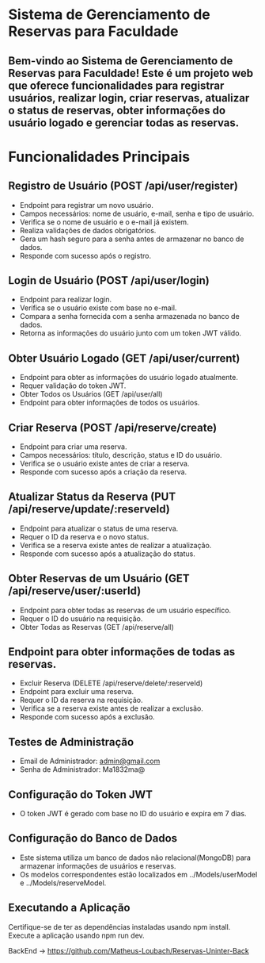 # Sistema de Gerenciamento de Reservas para Faculdade
## Bem-vindo ao Sistema de Gerenciamento de Reservas para Faculdade! Este é um projeto web que oferece funcionalidades para registrar usuários, realizar login, criar reservas, atualizar o status de reservas, obter informações do usuário logado e gerenciar todas as reservas.

# Funcionalidades Principais
## Registro de Usuário (POST /api/user/register)
- Endpoint para registrar um novo usuário.
- Campos necessários: nome de usuário, e-mail, senha e tipo de usuário.
- Verifica se o nome de usuário e o e-mail já existem.
- Realiza validações de dados obrigatórios.
- Gera um hash seguro para a senha antes de armazenar no banco de dados.
- Responde com sucesso após o registro.
## Login de Usuário (POST /api/user/login)
- Endpoint para realizar login.
- Verifica se o usuário existe com base no e-mail.
- Compara a senha fornecida com a senha armazenada no banco de dados.
- Retorna as informações do usuário junto com um token JWT válido.
## Obter Usuário Logado (GET /api/user/current)
- Endpoint para obter as informações do usuário logado atualmente.
- Requer validação do token JWT.
- Obter Todos os Usuários (GET /api/user/all)
- Endpoint para obter informações de todos os usuários.
## Criar Reserva (POST /api/reserve/create)
- Endpoint para criar uma reserva.
- Campos necessários: título, descrição, status e ID do usuário.
- Verifica se o usuário existe antes de criar a reserva.
- Responde com sucesso após a criação da reserva.
## Atualizar Status da Reserva (PUT /api/reserve/update/:reserveId)
- Endpoint para atualizar o status de uma reserva.
- Requer o ID da reserva e o novo status.
- Verifica se a reserva existe antes de realizar a atualização.
- Responde com sucesso após a atualização do status.
## Obter Reservas de um Usuário (GET /api/reserve/user/:userId)
- Endpoint para obter todas as reservas de um usuário específico.
- Requer o ID do usuário na requisição.
- Obter Todas as Reservas (GET /api/reserve/all)
## Endpoint para obter informações de todas as reservas.
- Excluir Reserva (DELETE /api/reserve/delete/:reserveId)
- Endpoint para excluir uma reserva.
- Requer o ID da reserva na requisição.
- Verifica se a reserva existe antes de realizar a exclusão.
- Responde com sucesso após a exclusão.
## Testes de Administração
- Email de Administrador: admin@gmail.com
- Senha de Administrador: Ma1832ma@
## Configuração do Token JWT
- O token JWT é gerado com base no ID do usuário e expira em 7 dias.

## Configuração do Banco de Dados
 - Este sistema utiliza um banco de dados não relacional(MongoDB) para armazenar informações de usuários e reservas.
- Os modelos correspondentes estão localizados em ../Models/userModel e ../Models/reserveModel.
## Executando a Aplicação
Certifique-se de ter as dependências instaladas usando npm install.
Execute a aplicação usando npm run dev.

BackEnd -> https://github.com/Matheus-Loubach/Reservas-Uninter-Back
